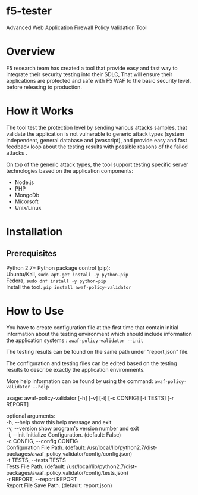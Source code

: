 # f5-tester
Advanced Web Application Firewall Policy Validation Tool

# Overview

F5 research team has created a tool that provide easy and fast way to integrate their security testing into their SDLC,
That will ensure their applications are protected and safe with F5 WAF to the basic security level, before releasing to production.

# How it Works

The tool test the protection level by sending various attacks samples, that validate the application is not vulnerable to generic attack types (system independent, general database and javascript), and provide easy and fast feedback loop about the testing results with possible reasons of the failed attacks .

On top of the generic attack types, the tool support testing specific server technologies based on the application components:

- Node.js
- PHP
- MongoDb
- Micorsoft
- Unix/Linux

# Installation

## Prerequisites

Python 2.7+
Python package control (pip):  
Ubuntu/Kali, ```sudo apt-get install -y python-pip```  
Fedora, ```sudo dnf install -y python-pip```  
Install the tool. ```pip install awaf-policy-validator```  

# How to Use

You have to create configuration file at the first time that contain initial information about the testing environment which should include information the application systems :  ```awaf-policy-validator --init```  

The testing results can be found on the same path under "report.json" file.  

The configuration and testing files can be edited based on the testing results to describe exactly the application environments.  

More help information can be found by using the command:  ```awaf-policy-validator --help```  

usage: awaf-policy-validator [-h] [-v] [-i] [-c CONFIG] [-t TESTS] [-r REPORT]  

optional arguments:  
  -h, --help            show this help message and exit  
  -v, --version         show program's version number and exit  
  -i, --init            Initialize Configuration. (default: False)  
  -c CONFIG, --config CONFIG  
                        Configuration File Path. (default: /usr/local/lib/python2.7/dist-packages/awaf_policy_validator/config/config.json)  
  -t TESTS, --tests TESTS   
                        Tests File Path. (default: /usr/local/lib/python2.7/dist-packages/awaf_policy_validator/config/tests.json)  
  -r REPORT, --report REPORT  
                        Report File Save Path. (default: report.json)  
